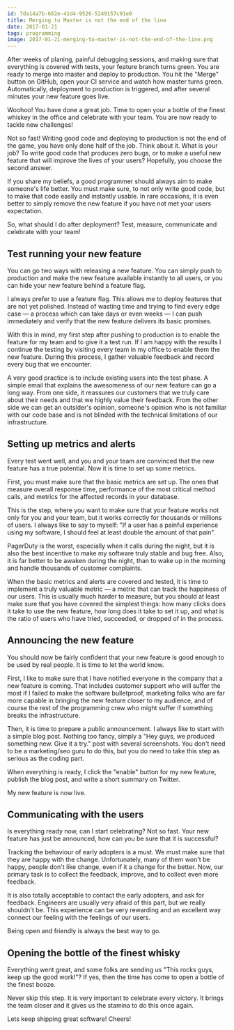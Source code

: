 ```yaml
---
id: 7da14a7b-662e-41d4-9526-5249157c91e0
title: Merging to Master is not the end of the line
date: 2017-01-21
tags: programming
image: 2017-01-21-merging-to-master-is-not-the-end-of-the-line.png
---
```


After weeks of planing, painful debugging sessions, and making sure that
everything is covered with tests, your feature branch turns green. You are
ready to merge into master and deploy to production. You hit the "Merge" button
on GitHub, open your CI service and watch how master turns green.
Automatically, deployment to production is triggered, and after several minutes
your new feature goes live.

Woohoo! You have done a great job. Time to open your a bottle of the finest
whiskey in the office and celebrate with your team. You are now ready to tackle
new challenges!

Not so fast! Writing good code and deploying to production is not the end of
the game, you have only done half of the job. Think about it. What is your job?
To write good code that produces zero bugs, or to make a useful new feature that
will improve the lives of your users? Hopefully, you choose the second answer.

If you share my beliefs, a good programmer should always aim to make someone's
life better. You must make sure, to not only write good code, but to make
that code easily and instantly usable. In rare occasions, it is even better to
simply remove the new feature if you have not met your users expectation.

So, what should I do after deployment? Test, measure, communicate and
celebrate with your team!

## Test running your new feature

You can go two ways with releasing a new feature. You can simply push to
production and make the new feature available instantly to all users,
or you can hide your new feature behind a feature flag.

I always prefer to use a feature flag. This allows me to deploy features
that are not yet polished. Instead of wasting time and trying to find every edge
case &mdash; a process which can take days or even weeks &mdash; I can push
immediately and verify that the new feature delivers its basic promises.

With this in mind, my first step after pushing to production is to enable the
feature for my team and to give it a test run. If I am happy with the results
I continue the testing by visiting every team in my office to enable them
the new feature. During this process, I gather valuable feedback and record
every bug that we encounter.

A very good practice is to include existing users into the test phase.
A simple email that explains the awesomeness of our new feature can go a
long way. From one side, it reassures our customers that we truly care about
their needs and that we highly value their feedback. From the other side we
can get an outsider's opinion, someone's opinion who is not familiar with our
code base and is not blinded with the technical limitations of our
infrastructure.

## Setting up metrics and alerts

Every test went well, and you and your team are convinced that the new feature
has a true potential. Now it is time to set up some metrics.

First, you must make sure that the basic metrics are set up. The ones that
measure overall response time, performance of the most critical method calls,
and metrics for the affected records in your database.

This is the step, where you want to make sure that your feature works not only
for you and your team, but it works correctly for thousands or millions of
users. I always like to say to myself: "If a user has a painful experience
using my software, I should feel at least double the amount of that pain".

PagerDuty is the worst, especially when it calls during the night, but it is
also the best incentive to make my software truly stable and bug free. Also, it
is far better to be awaken during the night, than to wake up in the morning and
handle thousands of customer complaints.

When the basic metrics and alerts are covered and tested, it is time to
implement a truly valuable metric &mdash; a metric that can track the happiness
of our users. This is usually much harder to measure, but you should at least
make sure that you have covered the simplest things: how many clicks does
it take to use the new feature, how long does it take to set it up, and what is
the ratio of users who have tried, succeeded, or dropped of in the process.

## Announcing the new feature

You should now be fairly confident that your new feature is good enough to be
used by real people. It is time to let the world know.

First, I like to make sure that I have notified everyone in the company that
a new feature is coming. That includes customer support who will suffer the most
if I failed to make the software bulletproof, marketing folks who are far
more capable in bringing the new feature closer to my audience, and of course
the rest of the programming crew who might suffer if something breaks
the infrastructure.

Then, it is time to prepare a public announcement. I always like to start with
a simple blog post. Nothing too fancy, simply a "Hey guys, we produced something
new. Give it a try." post with several screenshots.  You don't need to be a
marketing/seo guru to do this, but you do need to take this step as serious as
the coding part.

When everything is ready, I click the "enable" button for my new feature,
publish the blog post, and write a short summary on Twitter.

My new feature is now live.

## Communicating with the users

Is everything ready now, can I start celebrating? Not so fast. Your new feature
has just be announced, how can you be sure that it is successful?

Tracking the behaviour of early adopters is a must. We must make sure that they
are happy with the change. Unfortunately, many of them won't be happy, people
don't like change, even if it a change for the better. Now, our primary task is
to collect the feedback, improve, and to collect even more feedback.

It is also totally acceptable to contact the early adopters, and ask for
feedback. Engineers are usually very afraid of this part, but we really
shouldn't be. This experience can be very rewarding and an excellent way connect
our feeling with the feelings of our users.

Being open and friendly is always the best way to go.

## Opening the bottle of the finest whisky

Everything went great, and some folks are sending us "This rocks guys, keep
up the good work!"? If yes, then the time has come to open a bottle of the
finest booze.

Never skip this step. It is very important to celebrate every victory. It brings
the team closer and it gives us the stamina to do this once again.

Lets keep shipping great software! Cheers!
